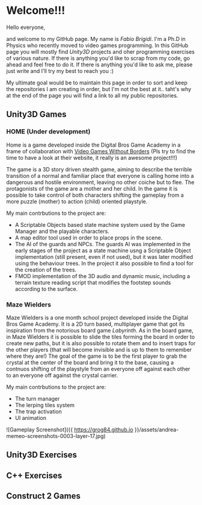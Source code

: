 # Welcome!!!

Hello everyone,

and welcome to my GitHub page. My name is *Fabio Brigidi*. I'm a Ph.D in Physics who recently moved to video games programming. In this GitHub page you will mostly find *Unity3D* projects and oher programming exercises of various nature. If there is anything you'd like to scrap from my code, go ahead and feel free to do it. If there is anything you'd like to ask me, please just write and I'll try my best to reach you :)

My ultimate goal would be to maintain this page in order to sort and keep the repositories I am creating in order, but I'm not the best at it.. taht's why at the end of the page you will find a link to all my public repositories.


## Unity3D Games

### HOME (Under development)

Home is a game developed inside the Digital Bros Game Academy in a frame of collaboration with [Video Games Without Borders](http://vgwb.org/) (Pls try to find the time to have a look at their website, it really is an awesome project!!!)

The game is a 3D story driven stealth game, aiming to describe the terrible transition of a normal and familiar place that everyone is calling home into a dangerous and hostile environment, leaving no other coiche but to flee. The protagonists of the game are a mother and her child. In the game it is possible to take control of both characters shifting the gameplay from a more puzzle (mother) to action (child) oriented playstyle. 

My main contrbutions to the project are:
- A Scriptable Objects based state machine system used by the Game Manager and the playable characters.
- A map editor tool used in order to place props in the scene.
- The AI of the guards and NPCs. The guards AI was implemented in the early stages of the project as a state machine usng a Scriptable Object implementation (still present, even if not used), but it was later modified using the behaviour trees. In the project it also possible to find a tool for the creation of the trees.
- FMOD implementation of the 3D audio and dynamic music, including a terrain texture reading script that modifies the footstep sounds according to the surface.


### Maze Wielders

Maze Wielders is a one month school project developed inside the Digital Bros Game Academy. It is a 2D turn based, multiplayer game that got its inspiration from the notorious board game *Labyrinth*. As in the board game, in Maze Wielders it is possible to slide the tiles forming the board in order to create new paths, but it is also possible to rotate them and to insert traps for the other players (that will become invisible and is up to them to remember where they are!) The goal of the game is to be the first player to grab the crystal at the center of the board and bring it to the base, causing a contnuos shifting of the playstyle from an everyone off against each other to an everyone off against the crystal carrier.

My main contrbutions to the project are:
- The turn manager
- The lerping tiles system
- The trap activation
- UI animation

![Gameplay Screenshot]({{ https://grog84.github.io }}/assets/andrea-memeo-screenshots-0003-layer-17.jpg)

## Unity3D Exercises

## C++ Exercises

## Construct 2 Games


